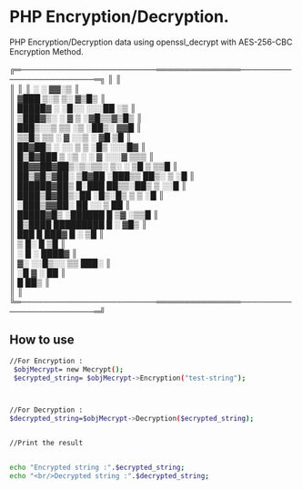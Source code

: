 # PHP Encryption/Decryption.

PHP Encryption/Decryption data using openssl_decrypt with AES-256-CBC Encryption Method.

  ╔═────────────────────────═══════════════────────────────────────═╗ 
  ║                                                                 ║  
  ║                                                                 ║
  ║                            ░ ░ ▓▓░▒                             ║  
  ║                      ▓███ ▒░▒ ▒░  ▓▒█▒                          ║  
  ║                     █████▓ ░  ░█░░ ░░░██   ░▒                   ║  
  ║                    ▒███▓▒░ ░ ▓  ▒     ░▓█▒▒▓▒█▒                 ║  
  ║                    ███▒░░▒  ▒▒     ░▒ ░██▒░ ▓▓█                 ║  
  ║                   ▒▒█▒ ▒▒ ░ ▓   ░░▒  ░ ▓█    ▒█                 ║  
  ║                 ██▓██▒ ░ ░░ ▒    ▒     ░█▒ ░░░█▓                ║  
  ║               █▒█▓███   ▒  ░▒    ░  ░   ▓ ░░░▓ ▒▒▒              ║  
  ║              ██▓▓██▓██▒░▒░▒▒░     ▒░ ░ ▒█   ▒  ▒▒█              ║  
  ║              ██▒▓█▒▓██░ ▒█▓██   ░███▒▒ ██▒░   ▒ ░█              ║  
  ║              ██████▓██▒ █░███    ██▒▒░██▒   ▒  ░░█              ║  
  ║               ████▒█▓██▒░██       ░█▒░█▒   ▒ ▒ ░█               ║  
  ║               ░███▒▓▓██░             ██ ░░   ▒ ██               ║  
  ║                █████▓█▒   ░██████     █  ▒▓ ░▒▒█                ║  
  ║                 █▒████   █████████    █ ░    ▓█▒                ║  
  ║                  ███ █      ███▓       █ ░  ▒█                  ║  
  ║                      ▒       █░        █   ▒█                   ║  
  ║                      ░       █       ░  ████▓                   ║  
  ║                       ▓░   ░░█▒░░  ▒▒     ███░                  ║  
  ║                       ░█    ▓ ░            ██                   ║  
  ║                      █                     ██▒                  ║  
  ║                                                                 ║
  ╚═────────────────────────═══════════════────────────────────────═╝  
 
## How to use

```sh
//For Encryption :
 $objMecrypt= new Mecrypt();
 $ecrypted_string= $objMecrypt->Encryption("test-string");



//For Decryption :
$decrypted_string=$objMecrypt->Decryption($ecrypted_string);


//Print the result


echo "Encrypted string :".$ecrypted_string;
echo "<br/>Decrypted string :".$decrypted_string;
```

